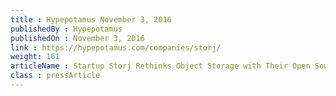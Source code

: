 ```yaml
---
title : Hypepotamus November 3, 2016
publishedBy : Hypepotamus
publishedOn : November 3, 2016
link : https://hypepotamus.com/companies/storj/
weight: 161
articleName : Startup Storj Rethinks Object Storage with Their Open Source Network
class : pressArticle
---
```

